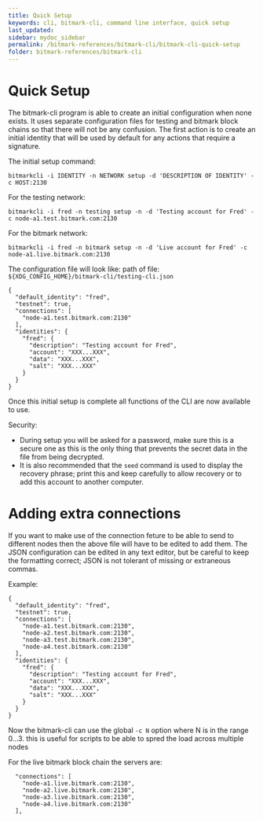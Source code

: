 ```yaml
---
title: Quick Setup
keywords: cli, bitmark-cli, command line interface, quick setup
last_updated: 
sidebar: mydoc_sidebar
permalink: /bitmark-references/bitmark-cli/bitmark-cli-quick-setup
folder: bitmark-references/bitmark-cli
---
```


# Quick Setup

The bitmark-cli program is able to create an initial configuration
when none exists.  It uses separate configuration files for testing
and bitmark block chains so that there will not be any confusion.  The
first action is to create an initial identity that will be used by
default for any actions that require a signature.

The initial setup command:

~~~
bitmarkcli -i IDENTITY -n NETWORK setup -d 'DESCRIPTION OF IDENTITY' -c HOST:2130
~~~

For the testing network:

~~~
bitmarkcli -i fred -n testing setup -n -d 'Testing account for Fred' -c node-a1.test.bitmark.com:2130
~~~


For the bitmark network:

~~~
bitmarkcli -i fred -n bitmark setup -n -d 'Live account for Fred' -c node-a1.live.bitmark.com:2130
~~~


The configuration file will look like:
path of file: `${XDG_CONFIG_HOME}/bitmark-cli/testing-cli.json`


~~~
{
  "default_identity": "fred",
  "testnet": true,
  "connections": [
    "node-a1.test.bitmark.com:2130"
  ],
  "identities": {
    "fred": {
      "description": "Testing account for Fred",
      "account": "XXX...XXX",
      "data": "XXX...XXX",
      "salt": "XXX...XXX"
    }
  }
}
~~~

Once this initial setup is complete all functions of the CLI are now available to use.

Security:
* During setup you will be asked for a password, make sure this is a
  secure one as this is the only thing that prevents the secret data
  in the file from being decrypted.
* It is also recommended that the `seed` command is used to display
  the recovery phrase; print this and keep carefully to allow recovery
  or to add this account to another computer.


# Adding extra connections

If you want to make use of the connection feture to be able to send to
different nodes then the above file will have to be edited to add
them. The JSON configuration can be edited in any text editor, but be
careful to keep the formatting correct; JSON is not tolerant of
missing or extraneous commas.


Example:

~~~
{
  "default_identity": "fred",
  "testnet": true,
  "connections": [
    "node-a1.test.bitmark.com:2130",
    "node-a2.test.bitmark.com:2130",
    "node-a3.test.bitmark.com:2130",
    "node-a4.test.bitmark.com:2130"
  ],
  "identities": {
    "fred": {
      "description": "Testing account for Fred",
      "account": "XXX...XXX",
      "data": "XXX...XXX",
      "salt": "XXX...XXX"
    }
  }
}
~~~

Now the bitmark-cli can use the global `-c N` option where N is in the range 0…3.
this is useful for scripts to be able to spred the load across multiple nodes

For the live bitmark block chain the servers are:

~~~
  "connections": [
    "node-a1.live.bitmark.com:2130",
    "node-a2.live.bitmark.com:2130",
    "node-a3.live.bitmark.com:2130",
    "node-a4.live.bitmark.com:2130"
  ],
~~~
